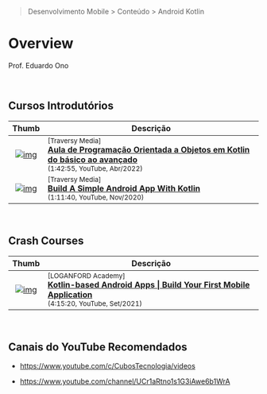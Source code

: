 > Desenvolvimento Mobile > Conteúdo > Android Kotlin

# Overview

Prof. Eduardo Ono

<br>

## Cursos Introdutórios

| Thumb | Descrição |
| :-: | --- |
| [![img](https://img.youtube.com/vi/iNCJfI48cKQ/default.jpg)](https://www.youtube.com/watch?v=iNCJfI48cKQ) | <sup>[Traversy Media]</sup><br>[__Aula de Programação Orientada a Objetos em Kotlin do básico ao avançado__](https://www.youtube.com/watch?v=iNCJfI48cKQ)<br><sub>(1:42:55, YouTube, Abr/2022)</sub>
| [![img](https://img.youtube.com/vi/BBWyXo-3JGQ/default.jpg)](https://www.youtube.com/watch?v=BBWyXo-3JGQ) | <sup>[Traversy Media]</sup><br>[__Build A Simple Android App With Kotlin__](https://www.youtube.com/watch?v=BBWyXo-3JGQ)<br><sub>(1:11:40, YouTube, Nov/2020)</sub>

<br>

## Crash Courses

| Thumb | Descrição |
| :-: | --- |
| [![img](https://img.youtube.com/vi/aS40mahVEKg/default.jpg)](https://www.youtube.com/watch?v=aS40mahVEKg "Kotlin-based Android Apps \| Build Your First Mobile Application") | <sup>[LOGANFORD Academy]</sup><br>[__Kotlin-based Android Apps \| Build Your First Mobile Application__](https://www.youtube.com/watch?v=aS40mahVEKg)<br><sub>(4:15:20, YouTube, Set/2021)</sub>

<br>

## Canais do YouTube Recomendados

* https://www.youtube.com/c/CubosTecnologia/videos

* https://www.youtube.com/channel/UCr1aRtno1s1G3iAwe6b1WrA

<br>
